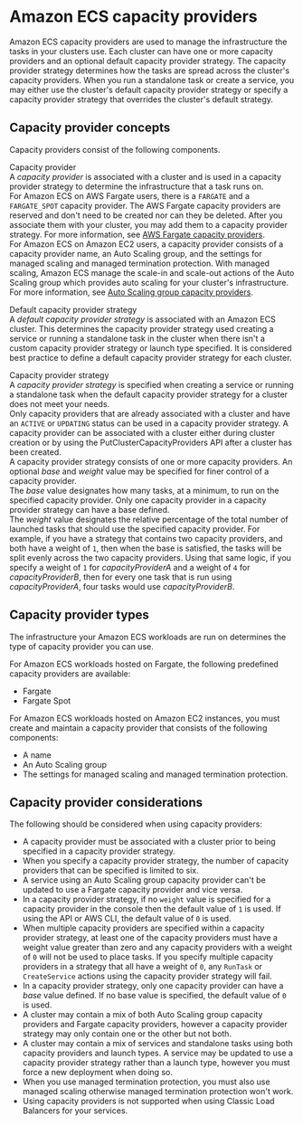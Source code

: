 # Amazon ECS capacity providers<a name="cluster-capacity-providers"></a>

Amazon ECS capacity providers are used to manage the infrastructure the tasks in your clusters use\. Each cluster can have one or more capacity providers and an optional default capacity provider strategy\. The capacity provider strategy determines how the tasks are spread across the cluster's capacity providers\. When you run a standalone task or create a service, you may either use the cluster's default capacity provider strategy or specify a capacity provider strategy that overrides the cluster's default strategy\.

## Capacity provider concepts<a name="capacity-providers-concepts"></a>

Capacity providers consist of the following components\.

Capacity provider  
A *capacity provider* is associated with a cluster and is used in a capacity provider strategy to determine the infrastructure that a task runs on\.  
For Amazon ECS on AWS Fargate users, there is a `FARGATE` and a `FARGATE_SPOT` capacity provider\. The AWS Fargate capacity providers are reserved and don't need to be created nor can they be deleted\. After you associate them with your cluster, you may add them to a capacity provider strategy\. For more information, see [AWS Fargate capacity providers](fargate-capacity-providers.md)\.  
For Amazon ECS on Amazon EC2 users, a capacity provider consists of a capacity provider name, an Auto Scaling group, and the settings for managed scaling and managed termination protection\. With managed scaling, Amazon ECS manage the scale\-in and scale\-out actions of the Auto Scaling group which provides auto scaling for your cluster's infrastructure\. For more information, see [Auto Scaling group capacity providers](asg-capacity-providers.md)\.

Default capacity provider strategy  
A *default capacity provider strategy* is associated with an Amazon ECS cluster\. This determines the capacity provider strategy used creating a service or running a standalone task in the cluster when there isn't a custom capacity provider strategy or launch type specified\. It is considered best practice to define a default capacity provider strategy for each cluster\.

Capacity provider strategy  
A *capacity provider strategy* is specified when creating a service or running a standalone task when the default capacity provider strategy for a cluster does not meet your needs\.  
Only capacity providers that are already associated with a cluster and have an `ACTIVE` or `UPDATING` status can be used in a capacity provider strategy\. A capacity provider can be associated with a cluster either during cluster creation or by using the PutClusterCapacityProviders API after a cluster has been created\.  
A capacity provider strategy consists of one or more capacity providers\. An optional *base* and *weight* value may be specified for finer control of a capacity provider\.  
The *base* value designates how many tasks, at a minimum, to run on the specified capacity provider\. Only one capacity provider in a capacity provider strategy can have a base defined\.  
The *weight* value designates the relative percentage of the total number of launched tasks that should use the specified capacity provider\. For example, if you have a strategy that contains two capacity providers, and both have a weight of `1`, then when the base is satisfied, the tasks will be split evenly across the two capacity providers\. Using that same logic, if you specify a weight of `1` for *capacityProviderA* and a weight of `4` for *capacityProviderB*, then for every one task that is run using *capacityProviderA*, four tasks would use *capacityProviderB*\.

## Capacity provider types<a name="capacity-providers-types"></a>

The infrastructure your Amazon ECS workloads are run on determines the type of capacity provider you can use\.

For Amazon ECS workloads hosted on Fargate, the following predefined capacity providers are available:
+ Fargate
+ Fargate Spot

For Amazon ECS workloads hosted on Amazon EC2 instances, you must create and maintain a capacity provider that consists of the following components:
+ A name
+ An Auto Scaling group
+ The settings for managed scaling and managed termination protection\.

## Capacity provider considerations<a name="capacity-providers-considerations"></a>

The following should be considered when using capacity providers:
+ A capacity provider must be associated with a cluster prior to being specified in a capacity provider strategy\.
+ When you specify a capacity provider strategy, the number of capacity providers that can be specified is limited to six\.
+ A service using an Auto Scaling group capacity provider can't be updated to use a Fargate capacity provider and vice versa\.
+ In a capacity provider strategy, if no `weight` value is specified for a capacity provider in the console then the default value of `1` is used\. If using the API or AWS CLI, the default value of `0` is used\.
+ When multiple capacity providers are specified within a capacity provider strategy, at least one of the capacity providers must have a weight value greater than zero and any capacity providers with a weight of `0` will not be used to place tasks\. If you specify multiple capacity providers in a strategy that all have a weight of `0`, any `RunTask` or `CreateService` actions using the capacity provider strategy will fail\.
+ In a capacity provider strategy, only one capacity provider can have a *base* value defined\. If no base value is specified, the default value of `0` is used\.
+ A cluster may contain a mix of both Auto Scaling group capacity providers and Fargate capacity providers, however a capacity provider strategy may only contain one or the other but not both\.
+ A cluster may contain a mix of services and standalone tasks using both capacity providers and launch types\. A service may be updated to use a capacity provider strategy rather than a launch type, however you must force a new deployment when doing so\.
+ When you use managed termination protection, you must also use managed scaling otherwise managed termination protection won't work\.
+ Using capacity providers is not supported when using Classic Load Balancers for your services\.